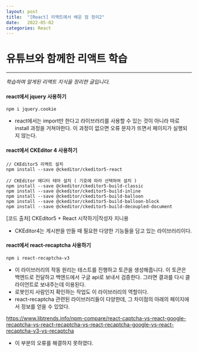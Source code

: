 ```yaml
---
layout: post
title:  "[React] 리액트에서 배운 점 정리2"
date:   2022-05-02
categories: React
---
```


# 유튜브와 함께한 리액트 학습

---

*학습하며 알게된 리액트 지식을 정리한 글입니다.*


#### react에서 jquery 사용하기

```react 
npm i jquery.cookie
```
- react에서는 import만 한다고 라이브러리를 사용할 수 있는 것이 아니라 따로 install 과정을 거쳐야한다. 이 과정이 없으면 오류 문자가 뜨면서 페이지가 실행되지 않는다. 

#### react에서 CKEditor 4 사용하기

```react
// CKEditor5 리액트 설치
npm install --save @ckeditor/ckeditor5-react

// CKEditor 에디터 테마 설치 ( 기호에 따라 선택하여 설치 )
npm install --save @ckeditor/ckeditor5-build-classic
npm install --save @ckeditor/ckeditor5-build-inline
npm install --save @ckeditor/ckeditor5-build-balloon
npm install --save @ckeditor/ckeditor5-build-balloon-block
npm install --save @ckeditor/ckeditor5-build-decoupled-document
```
[코드 출처] CKEditor5 + React 시작하기|작성자 지니용

- CKEditor4는 게시판을 만들 때 필요한 다양한 기능들을 담고 있는 라이브러리이다. 


#### react에서 react-recaptcha 사용하기

```react
npm i react-recaptcha-v3
```

- 이 라이브러리의 작동 원리는 테스트를 진행하고 토큰을 생성해줍니다. 이 토큰은 백엔드로 전달하고 백엔드에서 구글 api로 보내서 검증한다. 그러면 결과를 다시 클라이언트로 보내주는데 이용된다. 
- 로봇인지 사람인지 확인하는 작업도 이 라이브러리의 역할이다. 
- react-recaptcha 관련된 라이브러리들이 다양한데, 그 차이점의 아래의 페이지에서 정보를 얻을 수 있었다. 

https://www.libtrends.info/npm-compare/react-captcha-vs-react-google-recaptcha-vs-react-recaptcha-vs-react-recaptcha-google-vs-react-recaptcha-v3-vs-recaptcha

* 이 부분의 오류를 해결하지 못하였다. 

